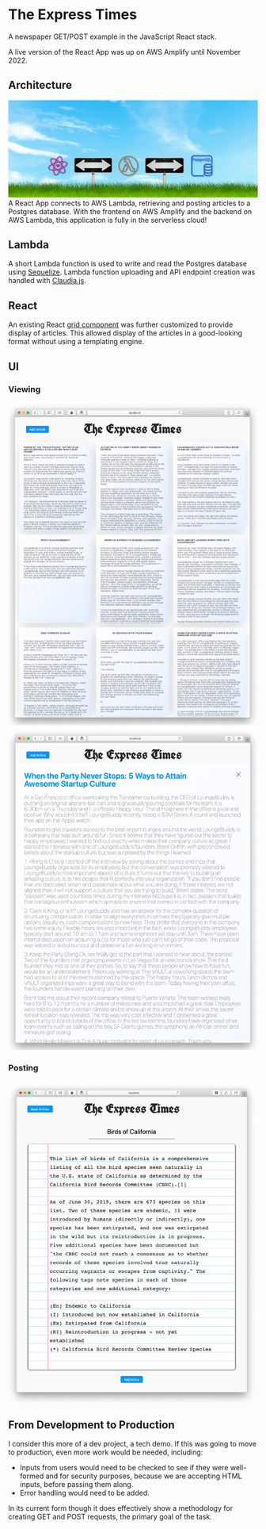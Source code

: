# The Express Times
A newspaper GET/POST example in the JavaScript React stack.

A live version of the React App was up on AWS Amplify until November 2022.

## Architecture
[![Architecture](.images/architecture.png)](.images/architecture.png)
A React App connects to AWS Lambda, retrieving and posting articles to a Postgres database.  With the frontend on AWS Amplify and the backend on AWS Lambda, this application is fully in the serverless cloud!

## Lambda
A short Lambda function is used to write and read the Postgres database using [Sequelize](https://sequelize.org).  Lambda function uploading and API endpoint creation was handled with [Claudia.js](https://claudiajs.com).

## React
An existing React [grid component](https://github.com/drcmda/mauerwerk) was further customized to provide display of articles.  This allowed display of the articles in a good-looking format without using a templating engine.

## UI
### Viewing
[![UI](.images/expresstimes1.png)](.images/expresstimes1.png)
[![UI](.images/expresstimes2.png)](.images/expresstimes2.png)
### Posting
[![UI](.images/expresstimes3.png)](.images/expresstimes3.png)

## From Development to Production
I consider this more of a dev project, a tech demo.  If this was going to move to production, even more work would be needed, including:

* Inputs from users would need to be checked to see if they were well-formed and for security purposes, because we are accepting HTML inputs, before passing them along.
* Error handling would need to be added.

In its current form though it does effectively show a methodology for creating GET and POST requests, the primary goal of the task.
